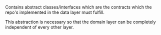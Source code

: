 Contains abstract classes/interfaces which are the contracts which the repo's implemented in the data layer must fulfill.

This abstraction is necessary so that the domain layer can be completely independent of every other layer.
